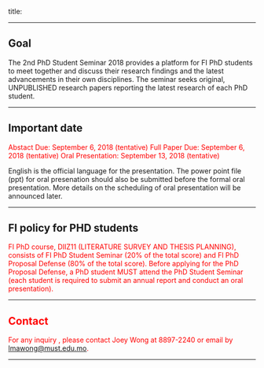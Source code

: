 title: <p style="display:none;"> Please read carefully </p>

---
## Goal

The 2nd PhD Student Seminar 2018 provides a platform for FI PhD students to meet together and discuss their research findings and the latest advancements in their own disciplines. The seminar seeks original, UNPUBLISHED research papers reporting the latest research of each PhD student.

---

## Important date

<font color = red> Abstact Due:       September 6, 2018 (tentative)
Full Paper Due:     September 6, 2018 (tentative)
Oral Presentation: 	 September 13, 2018 (tentative)</font><br>


 English is the official language for the presentation. The power point file (ppt) for oral presenation should also be submitted before the formal oral presentation. More details on the scheduling of oral presentation will be announced later.


---


## FI policy for PHD students

<font color = red> FI PhD course, DIIZ11 (LITERATURE SURVEY AND THESIS PLANNING), consists of FI PhD Student Seminar (20% of the total score) and Fl PhD Proposal Defense (80% of the total score). Before applying for the PhD Proposal Defense, a PhD student MUST attend the PhD Student Seminar (each student is required to submit an annual report and conduct an oral presentation).

---

## Contact

For any inquiry , please contact Joey Wong at 8897-2240 or email by lmawong@must.edu.mo.

---
